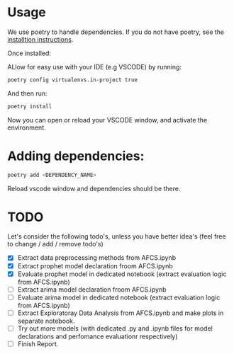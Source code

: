 # Usage
We use poetry to handle dependencies.
If you do not have poetry, see the [installtion instructions](https://python-poetry.org/docs/#installing-with-the-official-installer).

Once installed:

ALlow for easy use with your IDE (e.g VSCODE) by running:

```bash
poetry config virtualenvs.in-project true

```
And then run:

```bash
poetry install
```

Now you can open or reload your VSCODE window, and activate the environment.

# Adding dependencies:

```bash
poetry add <DEPENDENCY_NAME>

```

Reload vscode window and dependencies should be there.

# TODO
Let's consider the following todo's, unless you have better idea's (feel free to change / add / remove todo's)
- [x] Extract data preprocessing methods from AFCS.ipynb
- [x] Extract prophet model declaration froom AFCS.ipynb
- [x] Evaluate prophet model in dedicated notebook (extract evaluation logic from AFCS.ipynb)
- [ ] Extract arima model declaration froom AFCS.ipynb
- [ ] Evaluate arima model in dedicated notebook (extract evaluation logic from AFCS.ipynb)
- [ ] Extract Exploratoray Data Analysis from AFCS.ipynb and make plots in separate notebook.
- [ ] Try out more models (with dedicated .py and .ipynb files for model declarations and perfomance evaluationr respectively)
- [ ] Finish Report.
